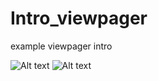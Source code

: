 # Intro_viewpager
example viewpager intro

 ![Alt text](https://s15.postimg.org/c16w17egb/device_2016_11_19_165530.png)  ![Alt text](https://s15.postimg.org/izv4q8h4r/device_2016_11_19_165622.png) 
